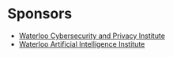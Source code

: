 # Sponsors

- [Waterloo Cybersecurity and Privacy Institute](https://uwaterloo.ca/cybersecurity-privacy-institute/)
- [Waterloo Artificial Intelligence Institute](https://uwaterloo.ca/artificial-intelligence-institute/)
